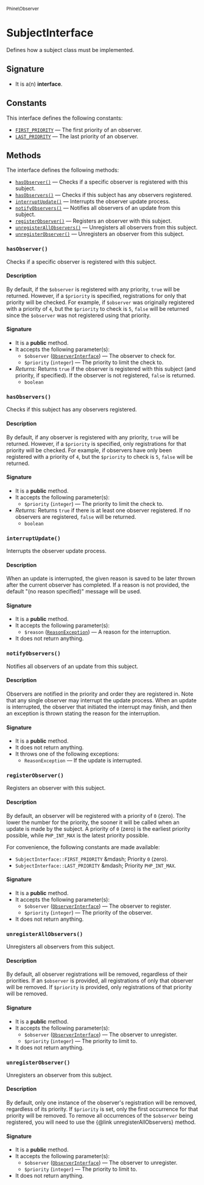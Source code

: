 <small>Phine\Observer</small>

SubjectInterface
================

Defines how a subject class must be implemented.

Signature
---------

- It is a(n) **interface**.

Constants
---------

This interface defines the following constants:

- [`FIRST_PRIORITY`](#FIRST_PRIORITY) &mdash; The first priority of an observer.
- [`LAST_PRIORITY`](#LAST_PRIORITY) &mdash; The last priority of an observer.

Methods
-------

The interface defines the following methods:

- [`hasObserver()`](#hasObserver) &mdash; Checks if a specific observer is registered with this subject.
- [`hasObservers()`](#hasObservers) &mdash; Checks if this subject has any observers registered.
- [`interruptUpdate()`](#interruptUpdate) &mdash; Interrupts the observer update process.
- [`notifyObservers()`](#notifyObservers) &mdash; Notifies all observers of an update from this subject.
- [`registerObserver()`](#registerObserver) &mdash; Registers an observer with this subject.
- [`unregisterAllObservers()`](#unregisterAllObservers) &mdash; Unregisters all observers from this subject.
- [`unregisterObserver()`](#unregisterObserver) &mdash; Unregisters an observer from this subject.

### `hasObserver()` <a name="hasObserver"></a>

Checks if a specific observer is registered with this subject.

#### Description

By default, if the `$observer` is registered with any priority, `true`
will be returned. However, if a `$priority` is specified, registrations
for only that priority will be checked. For example, if `$observer` was
originally registered with a priority of `4`, but the `$priority` to
check is `5`, `false` will be returned since the `$observer` was not
registered using that priority.

#### Signature

- It is a **public** method.
- It accepts the following parameter(s):
    - `$observer` ([`ObserverInterface`](../../Phine/Observer/ObserverInterface.md)) &mdash; The observer to check for.
    - `$priority` (`integer`) &mdash; The priority to limit the check to.
- _Returns:_ Returns `true` if the observer is registered with this subject (and priority, if specified). If the observer is not registered, `false` is returned.
    - `boolean`

### `hasObservers()` <a name="hasObservers"></a>

Checks if this subject has any observers registered.

#### Description

By default, if any observer is registered with any priority, `true` will
be returned. However, if a `$priority` is specified, only registrations
for that priority will be checked. For example, if observers have only
been registered with a priority of `4`, but the `$priority` to check is
`5`, `false` will be returned.

#### Signature

- It is a **public** method.
- It accepts the following parameter(s):
    - `$priority` (`integer`) &mdash; The priority to limit the check to.
- _Returns:_ Returns `true` if there is at least one observer registered. If no observers are registered, `false` will be returned.
    - `boolean`

### `interruptUpdate()` <a name="interruptUpdate"></a>

Interrupts the observer update process.

#### Description

When an update is interrupted, the given reason is saved to be later
thrown after the current observer has completed. If a reason is not
provided, the default &quot;(no reason specified)&quot; message will be used.

#### Signature

- It is a **public** method.
- It accepts the following parameter(s):
    - `$reason` ([`ReasonException`](../../Phine/Observer/Exception/ReasonException.md)) &mdash; A reason for the interruption.
- It does not return anything.

### `notifyObservers()` <a name="notifyObservers"></a>

Notifies all observers of an update from this subject.

#### Description

Observers are notified in the priority and order they are registered in.
Note that any single observer may interrupt the update process. When an
update is interrupted, the observer that initiated the interrupt may
finish, and then an exception is thrown stating the reason for the
interruption.

#### Signature

- It is a **public** method.
- It does not return anything.
- It throws one of the following exceptions:
    - `ReasonException` &mdash; If the update is interrupted.

### `registerObserver()` <a name="registerObserver"></a>

Registers an observer with this subject.

#### Description

By default, an observer will be registered with a priority of `0` (zero).
The lower the number for the priority, the sooner it will be called when
an update is made by the subject. A priority of `0` (zero) is the earliest
priority possible, while `PHP_INT_MAX` is the latest priority possible.

For convenience, the following constants are made available:

- `SubjectInterface::FIRST_PRIORITY` &amp;mdash; Priority `0` (zero).
- `SubjectInterface::LAST_PRIORITY` &amp;mdash; Priority `PHP_INT_MAX`.

#### Signature

- It is a **public** method.
- It accepts the following parameter(s):
    - `$observer` ([`ObserverInterface`](../../Phine/Observer/ObserverInterface.md)) &mdash; The observer to register.
    - `$priority` (`integer`) &mdash; The priority of the observer.
- It does not return anything.

### `unregisterAllObservers()` <a name="unregisterAllObservers"></a>

Unregisters all observers from this subject.

#### Description

By default, all observer registrations will be removed, regardless of
their priorities. If an `$observer` is provided, all registrations of
only that observer will be removed. If `$priority` is provided, only
registrations of that priority will be removed.

#### Signature

- It is a **public** method.
- It accepts the following parameter(s):
    - `$observer` ([`ObserverInterface`](../../Phine/Observer/ObserverInterface.md)) &mdash; The observer to unregister.
    - `$priority` (`integer`) &mdash; The priority to limit to.
- It does not return anything.

### `unregisterObserver()` <a name="unregisterObserver"></a>

Unregisters an observer from this subject.

#### Description

By default, only one instance of the observer&#039;s registration will be
removed, regardless of its priority. If `$priority` is set, only the
first occurrence for that priority will be removed. To remove all
occurrences of the `$observer` being registered, you will need to use
the {@link unregisterAllObservers} method.

#### Signature

- It is a **public** method.
- It accepts the following parameter(s):
    - `$observer` ([`ObserverInterface`](../../Phine/Observer/ObserverInterface.md)) &mdash; The observer to unregister.
    - `$priority` (`integer`) &mdash; The priority to limit to.
- It does not return anything.

